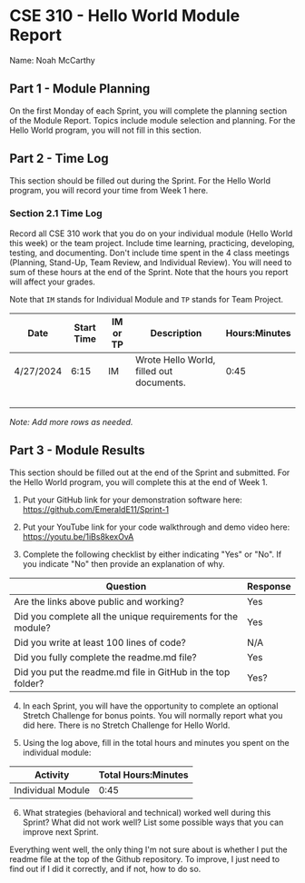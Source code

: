 # CSE 310 - Hello World Module Report

Name: Noah McCarthy

## Part 1 - Module Planning

On the first Monday of each Sprint, you will complete the planning section of the Module Report.  Topics include module selection and planning.  For the Hello World program, you will not fill in this section.

## Part 2 - Time Log

This section should be filled out during the Sprint. For the Hello World program, you will record your time from Week 1 here.

### Section 2.1 Time Log

Record all CSE 310 work that you do on your individual module (Hello World this week) or the team project.  Include time learning, practicing, developing, testing, and documenting.  Don't include time spent in the 4 class meetings (Planning, Stand-Up, Team Review, and Individual Review).  You will need to sum of these hours at the end of the Sprint. Note that the hours you report will affect your grades.

Note that `IM` stands for Individual Module and `TP` stands for Team Project.

|Date      |Start Time|IM or TP|Description                                 |Hours:Minutes|
|----------|----------|--------|--------------------------------------------|-------------|
|4/27/2024 |   6:15   |  IM    | Wrote Hello World, filled out documents.   |    0:45     |
|          |          |        |                                            |             |
|          |          |        |                                            |             |
|          |          |        |                                            |             |
|          |          |        |                                            |             |
|          |          |        |                                            |             |

_Note: Add more rows as needed._

## Part 3 - Module Results

This section should be filled out at the end of the Sprint and submitted.  For the Hello World program, you will complete this at the end of Week 1.

1. Put your GitHub link for your demonstration software here: https://github.com/EmeraldE11/Sprint-1

2. Put your YouTube link for your code walkthrough and demo video here: https://youtu.be/1iBs8kexOvA

3. Complete the following checklist by either indicating "Yes" or "No".  If you indicate "No" then provide an explanation of why.

|Question                                                    |Response|
|------------------------------------------------------------|--------|
|Are the links above public and working?                     |  Yes   |
|Did you complete all the unique requirements for the module?|  Yes   |
|Did you write at least 100 lines of code?                   | N/A    |
|Did you fully complete the readme.md file?                  |  Yes   |
|Did you put the readme.md file in GitHub in the top folder? |  Yes?  |

4. In each Sprint, you will have the opportunity to complete an optional Stretch Challenge for bonus points.  You will normally report what you did here.  There is no Stretch Challenge for Hello World.

5. Using the log above, fill in the total hours and minutes you spent on the individual module:

|Activity         |Total Hours:Minutes|
|-----------------|-------------------|
|Individual Module|     0:45          |


6. What strategies (behavioral and technical) worked well during this Sprint?  What did not work well?  List some possible ways that you can improve next Sprint.

Everything went well, the only thing I'm not sure about is whether I put the readme file at the top of the Github repository.
To improve, I just need to find out if I did it correctly, and if not, how to do so.